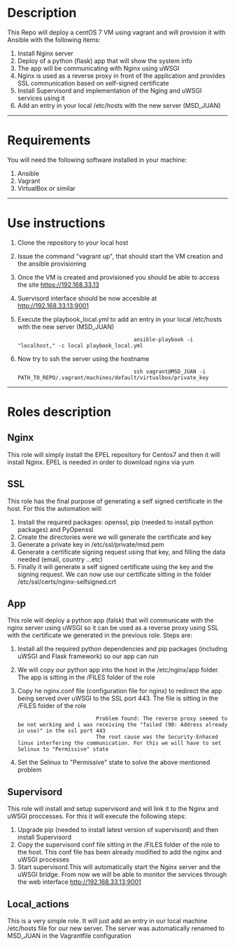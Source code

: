 # Description

This Repo will deploy a centOS 7 VM using vagrant and will provision it with Ansible with the following items:

1. Install Nginx server
2. Deploy of a python (flask) app that will show the system info
3. The app will be communicating with Nginx using uWSGI
4. Nginx is used as a reverse proxy in front of the application and provides SSL communication based on self-signed certificate
5. Install Supervisord  and implementation of the Nging and uWSGI services using it
6. Add an entry in your local /etc/hosts with the new server  (MSD_JUAN)
---

# Requirements

You will need the following software installed in your machine:

1. Ansible
2. Vagrant
3. VirtualBox or similar
---

# Use instructions

1. Clone the repository to your local host
2. Issue the command "vagrant up", that should start the VM creation and the ansible provisioning
3. Once the VM is created and provisioned you should be able to access the site https://192.168.33.13
4. Suervisord interface should be now accesible at http://192.168.33.13:9001
5. Execute the playbook_local.yml  to add an entry in your local /etc/hosts with the new server  (MSD_JUAN)

          									ansible-playbook -i "localhost," -c local playbook_local.yml
											
6. Now try to ssh the server using the hostname

          									ssh vagrant@MSD_JUAN -i  PATH_TO_REPO/.vagrant/machines/default/virtualbox/private_key
---

# Roles description


## Nginx

This role will simply install the EPEL repository for Centos7 and then it will install Nginx. EPEL is needed in order to download nginx via yum


## SSL

This role has the final purpose of generating a self signed certificate in the host. For this the automation will:

1. Install the required packages: openssl, pip (needed to install python packages) and PyOpenssl
2. Create the directories were we will generate the certificate and key
3. Generate a private key  in /etc/ssl/private/msd.pem
4. Generate a certificate signing request using that key, and filling the data needed (email, country ...etc)
5. Finally it will generate a self signed certificate using the key and the signing request. We can now use our certificate sitting in the folder /etc/ssl/certs/nginx-selfsigned.crt


## App

This role will deploy a python app (falsk) that will communicate with the nginx server using uWSGI so it can be used as a reverse proxy using SSL with the certificate we generated in the previous role.
Steps are:

1. Install all the required python dependencies and pip packages (including uWSGI and Flask framework) so our app can run
2. We will copy our python app into the host in the /etc/nginx/app folder.  The app is sitting in the /FILES folder of the role
3. Copy he nginx.conf file (configuration file for nginx) to redirect the app being served over uWSGI to the SSL port 443. The file is sitting in the /FILES folder of the role 

                                Problem found: The reverse proxy seemed to be not working and i was receiving the "failed (98: Address already in use)" in the ssl port 443
                                The root cause was the Security-Enhaced linux interfering the communication. For this we will have to set Selinux to "Permissive" state
                             
4. Set the Selinux to "Permissive" state to solve the above mentioned problem   


## Supervisord

This role will install and setup supervisord and will link it to the Nginx and uWSGI proccesses. For this it will execute the following steps:

1. Upgrade pip (needed to install latest version of supervisord) and then install Supervisord
2. Copy the supervisord conf file sitting in the /FILES folder of the role to the host. This conf file has been already modified to add the nginx and uWSGI processes
3. Start supervisord.This will automatically start the Nginx server and the uWSGI bridge. From now we will be able to monitor the services through the web interface http://192.168.33.13:9001


## Local_actions

This is a very simple role. It will just add an entry in our local machine /etc/hosts  file for our new server. The server was automatically renamed to MSD_JUAN in the Vagrantfile configuration
